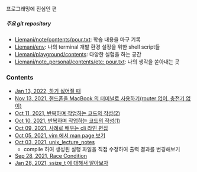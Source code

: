 프로그래밍에 진심인 편
##### 주요 git repository
- [Liemani/note/contents/pour.txt](https://github.com/Liemani/note/blob/main/contents/pour.txt): 학습 내용을 마구 기록
- [Liemani/env](https://github.com/Liemani/env): 나의 terminal 개발 환경 설정을 위한 shell script들
- [Liemani/playground/contents](https://github.com/Liemani/playground): 다양한 실험을 하는 공간
- [Liemani/note_personal/contents/etc: pour.txt](https://github.com/Liemani/note_personal/blob/main/contents/etc:%20pour.txt): 나의 생각을 쏟아내는 곳

### Contents
- [Jan 13, 2022, 하기 싫어질 때](contents/article/20220113)
- [Nov 13, 2021, 핸드폰을 MacBook 의 터미널로 사용하기(router 없이, 충전기 없이)](contents/article/20211113)
- [Oct 11, 2021, 반복하며 작업하는 코드의 작성(2)](contents/article/20211011)
- [Oct 10, 2021, 반복하며 작업하는 코드의 작성(1)](contents/article/20211010)
- [Oct 09, 2021, 사례로 배우는 cli 라인 편집](contents/article/20211009)
- [Oct 05, 2021, vim 에서 man page 보기](contents/article/20211005)
- [Oct 03, 2021, unix_lecture_notes](contents/article/20211003)
	- compile 하여 생성된 실행 파일을 직접 수정하여 출력 결과를 변경해보기
- [Sep 28, 2021, Race Condition](contents/article/20210928)
- [Jan 28, 2021, ssize\_t 에 대해서 알아보자](contents/article/20210128)
